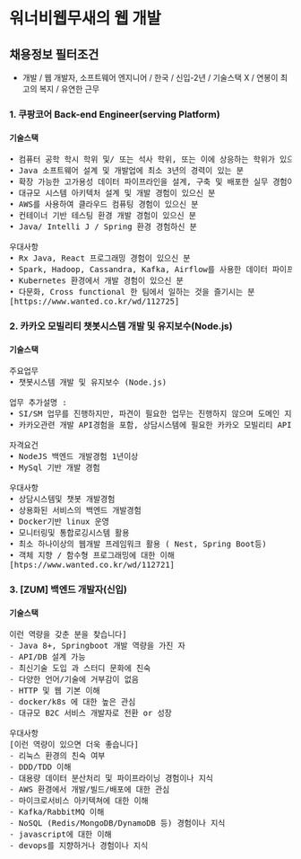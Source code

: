 # 워너비웹무새의 웹 개발

## 채용정보 필터조건
- 개발 / 웹 개발자, 소프트웨어 엔지니어 / 한국 / 신입-2년 / 기술스택 X / 연봉이 최고의 복지 / 유연한 근무

### 1. 쿠팡코어 Back-end Engineer(serving Platform)
#### 기술스택
<pre>
• 컴퓨터 공학 학시 학위 및/ 또는 석사 학위, 또는 이에 상응하는 학위가 있으신 분
• Java 소프트웨어 설계 및 개발업에 최소 3년의 경력이 있는 분 
• 확장 가능한 고가용성 데이터 파이프라인을 설계, 구축 및 배포한 실무 경험이 있으신 분
• 대규모 시스템 아키텍처 설계 및 개발 경험이 있으신 분
• AWS를 사용하여 클라우드 컴퓨팅 경험이 있으신 분
• 컨테이너 기반 테스팅 환경 개발 경험이 있으신 분
• Java/ Intelli J / Spring 환경 경험하신 분

우대사항
• Rx Java, React 프로그래밍 경험이 있으신 분
• Spark, Hadoop, Cassandra, Kafka, Airflow를 사용한 데이터 파이프라인 개발 경험이 있으신 분
• Kubernetes 환경에서 개발 경험이 있으신 분
• 다문화, Cross functional 한 팀에서 일하는 것을 즐기시는 분
[https://www.wanted.co.kr/wd/112725]
</pre>

### 2. 카카오 모빌리티 챗봇시스템 개발 및 유지보수(Node.js)
#### 기술스택
<pre>
주요업무
• 챗봇시스템 개발 및 유지보수 (Node.js)

업무 추가설명 :
• SI/SM 업무를 진행하지만, 파견이 필요한 업무는 진행하지 않으며 도메인 지식을 가진 팀내에서 개발활동을 하게됩니다.
• 카카오관련 개발 API경험을 포함, 상담시스템에 필요한 카카오 모빌리티 API연동 경험을 할수 있습니다.

자격요건
• NodeJS 백엔드 개발경험 1년이상
• MySql 기반 개발 경험

우대사항
• 상담시스템및 챗봇 개발경험
• 상용화된 서비스의 백엔드 개발경험
• Docker기반 linux 운영
• 모니터링및 통합로깅시스템 활용
• 최소 하나이상의 웹개발 프레임워크 활용 ( Nest, Spring Boot등)
• 객체 지향 / 함수형 프로그래밍에 대한 이해
[htps://www.wanted.co.kr/wd/112721]
</pre>

### 3. [ZUM] 백엔드 개발자(신입)
#### 기술스택
<pre>
이런 역량을 갖춘 분을 찾습니다]
- Java 8+, Springboot 개발 역량을 가진 자
- API/DB 설계 가능
- 최신기술 도입 과 스터디 문화에 친숙
- 다양한 언어/기술에 거부감이 없음
- HTTP 및 웹 기본 이해
- docker/k8s 에 대한 높은 관심
- 대규모 B2C 서비스 개발자로 전환 or 성장

우대사항
[이런 역량이 있으면 더욱 좋습니다]
- 리눅스 환경의 친숙 여부
- DDD/TDD 이해
- 대용량 데이터 분산처리 및 파이프라이닝 경험이나 지식
- AWS 환경에서 개발/빌드/배포에 대한 관심
- 마이크로서비스 아키텍쳐에 대한 이해
- Kafka/RabbitMQ 이해
- NoSQL (Redis/MongoDB/DynamoDB 등) 경험이나 지식
- javascript에 대한 이해
- devops를 지향하거나 경험이나 지식
</pre>
